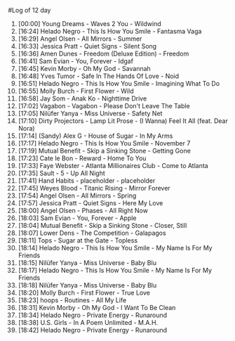 #Log of 12 day

1. [00:00] Young Dreams - Waves 2 You - Wildwind
1. [16:24] Helado Negro - This Is How You Smile - Fantasma Vaga
1. [16:29] Angel Olsen - All Mirrors - Summer
1. [16:33] Jessica Pratt - Quiet Signs - Silent Song
1. [16:36] Amen Dunes - Freedom (Deluxe Edition) - Freedom
1. [16:41] Sam Evian - You, Forever - Idgaf
1. [16:45] Kevin Morby - Oh My God - Savannah
1. [16:48] Yves Tumor - Safe In The Hands Of Love - Noid
1. [16:51] Helado Negro - This Is How You Smile - Imagining What To Do
1. [16:55] Molly Burch - First Flower - Wild
1. [16:58] Jay Som - Anak Ko - Nighttime Drive
1. [17:02] Vagabon - Vagabon - Please Don't Leave The Table
1. [17:05] Nilüfer Yanya - Miss Universe - Safety Net
1. [17:10] Dirty Projectors - Lamp Lit Prose - (I Wanna) Feel It All (feat. Dear Nora)
1. [17:14] (Sandy) Alex G - House of Sugar - In My Arms
1. [17:17] Helado Negro - This Is How You Smile - November 7
1. [17:19] Mutual Benefit - Skip a Sinking Stone - Getting Gone
1. [17:23] Cate le Bon - Reward - Home To You
1. [17:33] Faye Webster - Atlanta Millionaires Club - Come to Atlanta
1. [17:35] Sault - 5 - Up All Night
1. [17:41] Hand Habits - placeholder - placeholder
1. [17:45] Weyes Blood - Titanic Rising - Mirror Forever
1. [17:54] Angel Olsen - All Mirrors - Spring
1. [17:57] Jessica Pratt - Quiet Signs - Here My Love
1. [18:00] Angel Olsen - Phases - All Right Now
1. [18:03] Sam Evian - You, Forever - Apple
1. [18:04] Mutual Benefit - Skip a Sinking Stone - Closer, Still
1. [18:07] Lower Dens - The Competition - Galapagos
1. [18:11] Tops - Sugar at the Gate - Topless
1. [18:14] Helado Negro - This Is How You Smile - My Name Is For My Friends
1. [18:15] Nilüfer Yanya - Miss Universe - Baby Blu
1. [18:17] Helado Negro - This Is How You Smile - My Name Is For My Friends
1. [18:18] Nilüfer Yanya - Miss Universe - Baby Blu
1. [18:20] Molly Burch - First Flower - True Love
1. [18:23] hoops - Routines - All My Life
1. [18:31] Kevin Morby - Oh My God - I Want To Be Clean
1. [18:34] Helado Negro - Private Energy - Runaround
1. [18:38] U.S. Girls - In A Poem Unlimited - M.A.H.
1. [18:42] Helado Negro - Private Energy - Runaround
